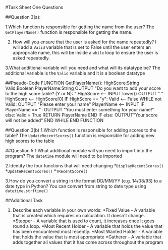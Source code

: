 #Task Sheet One Questions

##Question 3(a):

1.Which function is responsible for getting the name from the user?
The `GetPlayerName()` function is responsible for getting the name.

2. How will you ensure that the user is asked for the name repeatedly?
I will add a `Valid` variable that is set to False until the user enters an appropriate name, this will be 
inside a `while` loop to ensure the user is asked repeatedly.

3.What additional variable will you need and what will its datatype be?
The additional variable is the `Valid` variable and it is a boolean datatype

##Pseudo-Code
	FUNCTION GetPlayerName():
		HighScore:String
		Valid:Boolean
		PlayerName:String
		OUTPUT "Do you want to add your score to the high score table? (Y or N): "
		HighScore <-- INPUT.lower()
		OUTPUT " "
		HighScore <-- HighScore[0]
		IF HighScore == "y":
			Valid <-- False
			WHILE not Valid:
				OUTPUT "Please enter your name"
				PlayerName <-- INPUT
				IF PlayerName == '':
					OUTPUT "You must enter something for your name!"
			else:
				Valid = True
				RETURN PlayerName
			END IF
		else:
			OUTPUT"Your score will not be added"
			END WHILE
	END FUNCTION

##Question 3(b)
1.Which function is responsible for adding scores to the table?
The `UpdateRecentScores()` function is responsible for adding new high scores to the table

##Question 5
1.What additional module will you need to import into the program?
The `datetime` module will need to be imported

2.Identify the four functions that will need changing
*`DisplayRecentScores()`
*`UpdateRecentScores()`
*`TRecentScore()`


3.How do you convert a string in the format DD/MM/YY (e.g. 14/08/93) to a date type in Python?
You can convert from string to date type using `datetime.strftime()` 

##Additional Task
1. Describe each variable in your own words:
	*Fixed Value - A variable that is created which requires no calculation. It doesn't change.
	*Stepper - A variable that is used to count, it increases once it goes round a loop.
	*Most Recent Holder - A variable that holds the value that has been encountered most recently.
	*Most Wanted Holder - A variable that holds the value that is most appropriate
	*Gatherer - A variable that adds together all values that it has come across throughout the program
	
	

